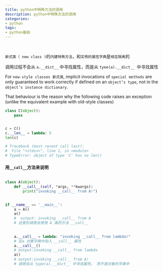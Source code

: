 ```yaml
---
title: python中特殊方法的调用
description: python中特殊方法的调用
categories:
- python
tags:
- python基础
---
```


<br>

`新式类（ new class )`的`内建特殊方法`，和`实例的属性字典`是`相互隔离`的

调用过程不会从 `a.__dict__` 中寻找属性，而是从 `tyee(a).__dict__ `中寻找属性


For `new-style classes 新式类`, implicit invocations of `special methods` are only guaranteed to work correctly if defined on an `object’s type`, not in the `object’s instance dictionary`. 

That behaviour is the reason why the following code raises an exception (unlike the equivalent example with old-style classes)

```python
class C(object):
    pass


c = C()
c.__len__ = lambda: 5
len(c)

# Traceback (most recent call last):
#  File "<stdin>", line 1, in <module>
# TypeError: object of type 'C' has no len()
```



#### 用`__call__`方法来说明 


```python

class A(object):
    def __call__(self, *args, **kwargs):
        print("invoking __call__ from A!")
        

if __name__ == '__main__':
    a = A()
    a()
    #  output: invoking __call__ from A
    # 这里的调用会使用 A 类的方法 __call__
    
    
    a.__call__ = lambda: "invoking __call__ from lambda!"
    # 在a 对象字典中加入 __call__ 属性
    a.__call__()
    # output:invoking __call__ from lambda
    a()
    # output:invoking __call__ from A!
    # 调用会从 type(a).__dict__ 中寻找属性， 而不是对象的字典中
    
    

```
